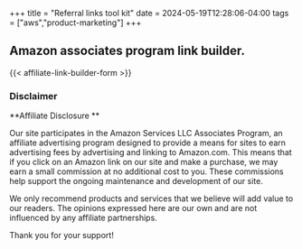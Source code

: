 +++
title = "Referral links tool kit"
date = 2024-05-19T12:28:06-04:00
tags = ["aws","product-marketing"]
+++

## Amazon associates program link builder.

<!-- {{< figure src="nitecore-nu25-400ul.jpg" title="The nitecore headlamp" link="https://amzn.to/49qmrVD" >}} -->
{{< affiliate-link-builder-form  >}}

### Disclaimer

**Affiliate Disclosure **

Our site participates in the Amazon Services LLC Associates Program, an affiliate advertising program designed to provide a means for sites to earn advertising fees by advertising and linking to Amazon.com. This means that if you click on an Amazon link on our site and make a purchase, we may earn a small commission at no additional cost to you. These commissions help support the ongoing maintenance and development of our site.  

We only recommend products and services that we believe will add value to our readers. The opinions expressed here are our own and are not influenced by any affiliate partnerships.  

Thank you for your support!  


